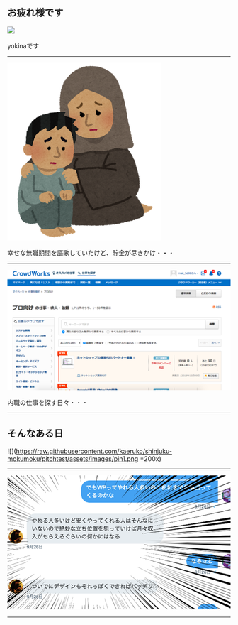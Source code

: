 ## お疲れ様です

![](https://avatars0.githubusercontent.com/u/4452841?s=100&v=4)

yokinaです

---

![](https://raw.githubusercontent.com/kaeruko/shinjuku-mokumoku/pitchtest/assets/images/nanmin.png)

幸せな無職期間を謳歌していたけど、貯金が尽きかけ・・・

---

![](https://raw.githubusercontent.com/kaeruko/shinjuku-mokumoku/pitchtest/assets/images/pin3.png)

内職の仕事を探す日々・・・

---

## そんなある日

![](https://raw.githubusercontent.com/kaeruko/shinjuku-mokumoku/pitchtest/assets/images/pin1.png =200x)

---

![](https://raw.githubusercontent.com/kaeruko/shinjuku-mokumoku/pitchtest/assets/images/pin2.png)

---


